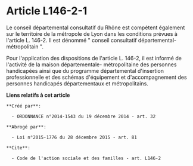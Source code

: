 # Article L146-2-1

Le conseil départemental consultatif du Rhône est compétent également sur le territoire de la métropole de Lyon dans les
conditions prévues à l'article L. 146-2. Il est dénommé " conseil consultatif départemental-métropolitain ". 

Pour l'application des dispositions de l'article L. 146-2, il est informé de l'activité de la maison départementale-
métropolitaine des personnes handicapées ainsi que du programme départemental d'insertion professionnelle et des schémas
d'équipement et d'accompagnement des personnes handicapés départementaux et métropolitains.

**Liens relatifs à cet article**

	**Créé par**:

	  - ORDONNANCE n°2014-1543 du 19 décembre 2014 - art. 32

	**Abrogé par**:

	  - Loi n°2015-1776 du 28 décembre 2015 - art. 81

	**Cite**:

	  - Code de l'action sociale et des familles - art. L146-2

